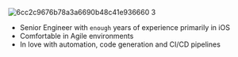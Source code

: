 ![6cc2c9676b78a3a6690b48c41e936660 3](https://user-images.githubusercontent.com/31866271/117692367-9fa50d80-b1c5-11eb-8c8a-a0a153d0fc93.png)

- Senior Engineer with `enough` years of experience primarily in iOS
- Comfortable in Agile environments 
- In love with automation, code generation and CI/CD pipelines

